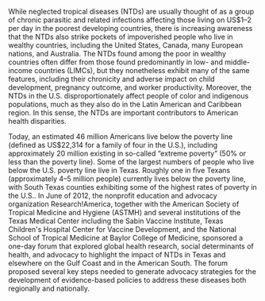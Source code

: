 While neglected tropical diseases (NTDs) are usually thought of as a group of chronic parasitic and related infections affecting those living on US$1–2 per day in the poorest developing countries, there is increasing awareness that the NTDs also strike pockets of impoverished people who live in wealthy countries, including the United States, Canada, many European nations, and Australia. The NTDs found among the poor in wealthy countries often differ from those found predominantly in low- and middle-income countries (LIMCs), but they nonetheless exhibit many of the same features, including their chronicity and adverse impact on child development, pregnancy outcome, and worker productivity. Moreover, the NTDs in the U.S. disproportionately affect people of color and indigenous populations, much as they also do in the Latin American and Caribbean region. In this sense, the NTDs are important contributors to American health disparities.

Today, an estimated 46 million Americans live below the poverty line (defined as US$22,314 for a family of four in the U.S.), including approximately 20 million existing in so-called “extreme poverty” (50% or less than the poverty line). Some of the largest numbers of people who live below the U.S. poverty line live in Texas. Roughly one in five Texans (approximately 4–5 million people) currently lives below the poverty line, with South Texas counties exhibiting some of the highest rates of poverty in the U.S.. In June of 2012, the nonprofit education and advocacy organization Research!America, together with the American Society of Tropical Medicine and Hygiene (ASTMH) and several institutions of the Texas Medical Center including the Sabin Vaccine Institute, Texas Children's Hospital Center for Vaccine Development, and the National School of Tropical Medicine at Baylor College of Medicine, sponsored a one-day forum that explored global health research, social determinants of health, and advocacy to highlight the impact of NTDs in Texas and elsewhere on the Gulf Coast and in the American South. The forum proposed several key steps needed to generate advocacy strategies for the development of evidence-based policies to address these diseases both regionally and nationally.